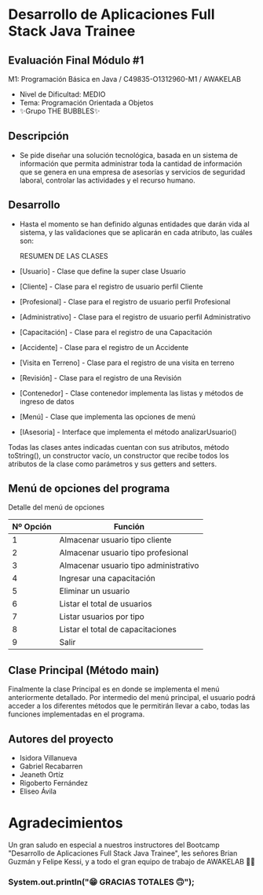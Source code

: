 # Desarrollo de Aplicaciones Full Stack Java Trainee

## Evaluación Final Módulo #1

M1: Programación Básica en Java / C49835-O1312960-M1 / AWAKELAB

* Nivel de Dificultad: MEDIO
* Tema: Programación Orientada a Objetos
* ✨Grupo THE BUBBLES✨

## Descripción

* Se pide diseñar una solución tecnológica, basada en un sistema de información que permita administrar toda la cantidad de información que se genera en una empresa de asesorías y servicios de seguridad laboral, controlar las actividades y el recurso humano.

## Desarrollo

* Hasta el momento se han definido algunas entidades que darán vida al sistema, y las validaciones que se aplicarán en cada atributo, las cuáles son: 

  RESUMEN DE LAS CLASES
  
* [Usuario] - Clase que define la super clase Usuario
* [Cliente] - Clase para el registro de usuario perfil Cliente
* [Profesional] - Clase para el registro de usuario perfil Profesional
* [Administrativo] - Clase para el registro de usuario perfil Administrativo
* [Capacitación] - Clase para el registro de una Capacitación
* [Accidente] - Clase para el registro de un Accidente
* [Visita en Terreno] - Clase para el registro de una visita en terreno
* [Revisión] - Clase para el registro de una Revisión
* [Contenedor] - Clase contenedor implementa las listas y métodos de ingreso de datos
* [Menú] - Clase que implementa las opciones de menú
* [IAsesoria] - Interface que implementa el método analizarUsuario()

Todas las clases antes indicadas cuentan con sus atributos, método toString(), un constructor vacío, un constructor que recibe todos los atributos de la clase como parámetros y sus getters and setters.

## Menú de opciones del programa

Detalle del menú de opciones

| Nº Opción | Función |
| --- | --- |
| 1 | Almacenar usuario tipo cliente |
| 2 | Almacenar usuario tipo profesional |
| 3 | Almacenar usuario tipo administrativo |
| 4 | Ingresar una capacitación |
| 5 | Eliminar un usuario |
| 6 | Listar el total de usuarios |
| 7 | Listar usuarios por tipo |
| 8 | Listar el total de capacitaciones |
| 9 | Salir |

## Clase Principal (Método main)

Finalmente la clase Principal es en donde se implementa el menú anteriormente detallado. Por intermedio del menú principal, el usuario podrá acceder a los diferentes métodos que le permitirán llevar a cabo, todas las funciones implementadas en el programa.

## Autores del proyecto

* Isidora Villanueva
* Gabriel Recabarren
* Jeaneth Ortíz
* Rigoberto Fernández
* Eliseo Ávila



# Agradecimientos

Un gran saludo en especial a nuestros instructores del Bootcamp "Desarrollo de Aplicaciones Full Stack Java Trainee", les señores Brian Guzmán y Felipe Kessi, y a todo el gran equipo de trabajo de AWAKELAB 🙌🏻

### System.out.println("😁 GRACIAS TOTALES 🙃");
